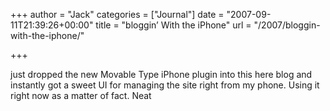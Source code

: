 +++
author = "Jack"
categories = ["Journal"]
date = "2007-09-11T21:39:26+00:00"
title = "bloggin’ With the iPhone"
url = "/2007/bloggin-with-the-iphone/"

+++

just dropped the new Movable Type iPhone plugin into this here blog and instantly got a sweet UI for managing the site right from my phone. Using it right now as a matter of fact. Neat